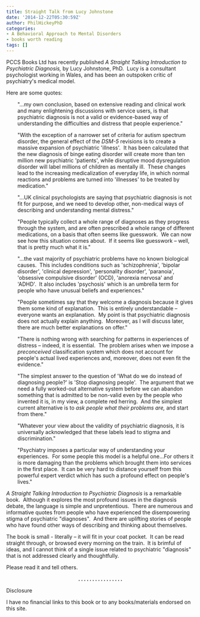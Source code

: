 ```yaml
---
title: Straight Talk from Lucy Johnstone
date: '2014-12-22T05:30:59Z'
author: PhilHickeyPhD
categories:
- A Behavioral Approach to Mental Disorders
- books worth reading
tags: []
---
```


PCCS Books Ltd has recently published <em>A Straight Talking Introduction to Psychiatric Diagnosis,</em> by Lucy Johnstone, PhD.  Lucy is a consultant psychologist working in Wales, and has been an outspoken critic of psychiatry's medical model.

Here are some quotes:
<p style="padding-left: 30px;">"…my own conclusion, based on extensive reading and clinical work and many enlightening discussions with service users, is that psychiatric diagnosis is not a valid or evidence-based way of understanding the difficulties and distress that people experience."</p>
<p style="padding-left: 30px;">"With the exception of a narrower set of criteria for autism spectrum disorder, the general effect of the <em>DSM-5</em> revisions is to create a massive expansion of psychiatric 'illness'.  It has been calculated that the new diagnosis of binge eating disorder will create more than ten million new psychiatric 'patients', while disruptive mood dysregulation disorder will label millions of children as mentally ill.  These changes lead to the increasing medicalization of everyday life, in which normal reactions and problems are turned into 'illnesses' to be treated by medication."</p>
<p style="padding-left: 30px;">"…UK clinical psychologists are saying that psychiatric diagnosis is not fit for purpose, and we need to develop other, non-medical ways of describing and understanding mental distress."</p>
<p style="padding-left: 30px;">"People typically collect a whole range of diagnoses as they progress through the system, and are often prescribed a whole range of different medications, on a basis that often seems like guesswork.  We can now see how this situation comes about.  If it seems like guesswork – well, that is pretty much what it is."</p>
<p style="padding-left: 30px;">"…the vast majority of psychiatric problems have no known biological causes.  This includes conditions such as 'schizophrenia', 'bipolar disorder', 'clinical depression', 'personality disorder', 'paranoia', 'obsessive compulsive disorder' (OCD), 'anorexia nervosa' and 'ADHD'.  It also includes 'psychosis' which is an umbrella term for people who have unusual beliefs and experiences."</p>
<p style="padding-left: 30px;">"People sometimes say that they welcome a diagnosis because it gives them some kind of explanation.  This is entirely understandable – everyone wants an explanation.  My point is that psychiatric diagnosis does not actually explain anything.  Moreover, as I will discuss later, there are much better explanations on offer."</p>
<p style="padding-left: 30px;">"There is nothing wrong with searching for patterns in experiences of distress – indeed, it is essential.  The problem arises when we impose a <em>preconceived</em> classification system which does not account for people's actual lived experiences and, moreover, does not even fit the evidence."</p>
<p style="padding-left: 30px;">"The simplest answer to the question of 'What do we do instead of diagnosing people?' is 'Stop diagnosing people'.  The argument that we need a fully worked-out alternative system before we can abandon something that is admitted to be non-valid even by the people who invented it is, in my view, a complete red herring.  And the simplest current alternative is to <em>ask people what their problems are,</em> and start from there."</p>
<p style="padding-left: 30px;">"Whatever your view about the validity of psychiatric diagnosis, it is universally acknowledged that these labels lead to stigma and discrimination."</p>
<p style="padding-left: 30px;">"Psychiatry imposes a particular way of understanding your experiences.  For some people this model is a helpful one…For others it is more damaging than the problems which brought them into services in the first place.  It can be very hard to distance yourself from this powerful expert verdict which has such a profound effect on people's lives."</p>
<em>A Straight Talking Introduction to Psychiatric Diagnosis</em> is a remarkable book.  Although it explores the most profound issues in the diagnosis debate, the language is simple and unpretentious.  There are numerous and informative quotes from people who have experienced the disempowering stigma of psychiatric "diagnoses".  And there are uplifting stories of people who have found other ways of describing and thinking about themselves.

The book is small - literally – it will fit in your coat pocket.  It can be read straight through, or browsed every morning on the train.  It is brimful of ideas, and I cannot think of a single issue related to psychiatric "diagnosis" that is not addressed clearly and thoughtfully.

Please read it and tell others.
<p style="text-align: center;"><strong>. . . . . . . . . . . . . . . .</strong></p>
Disclosure

I have no financial links to this book or to any books/materials endorsed on this site.